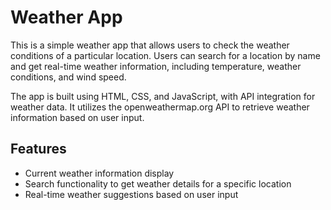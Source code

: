 # Weather App

This is a simple weather app that allows users to check the weather conditions of a particular location. Users can search for a location by name and get real-time weather information, including temperature, weather conditions, and wind speed.

The app is built using HTML, CSS, and JavaScript, with API integration for weather data. It utilizes the openweathermap.org API to retrieve weather information based on user input.

## Features

- Current weather information display
- Search functionality to get weather details for a specific location
- Real-time weather suggestions based on user input

